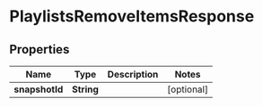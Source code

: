 

# PlaylistsRemoveItemsResponse


## Properties

| Name | Type | Description | Notes |
|------------ | ------------- | ------------- | -------------|
|**snapshotId** | **String** |  |  [optional] |




